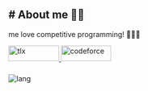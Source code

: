 ## # About me 🧑🏻
me love competitive programming! 🔽🔽🔽

<div align="left">
  <a href="https://tlx.toki.id/profiles/Viriya6">  <img src="https://github.com/user-attachments/assets/686f362a-ebf8-47d5-9809-1be245c42b40" height=31.5 width=100 alt="tlx"> </a>
  <a href="https://codeforces.com/profile/Viriya6"> <img src="https://github.com/user-attachments/assets/81a1fe20-e09e-4ce0-8353-9cb664b5d846" height=31 width=99.5 alt="codeforce"> </a>
</div>

###

<div align="left">
  <img src="https://github-readme-stats.vercel.app/api/top-langs/?username=Viriya6&theme=tokyonight&show_icons=true&hide_border=true&layout=compact" alt="lang">
</div>
